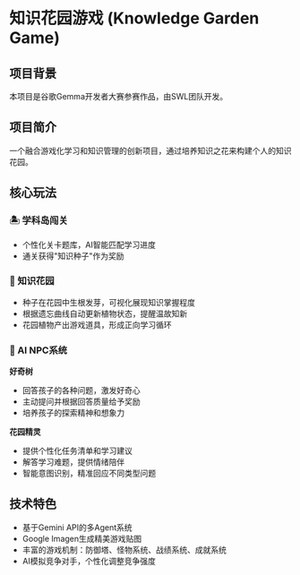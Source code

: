 # 知识花园游戏 (Knowledge Garden Game)

## 项目背景
本项目是谷歌Gemma开发者大赛参赛作品，由SWL团队开发。

## 项目简介
一个融合游戏化学习和知识管理的创新项目，通过培养知识之花来构建个人的知识花园。

## 核心玩法

### 🏝️ 学科岛闯关
- 个性化关卡题库，AI智能匹配学习进度
- 通关获得"知识种子"作为奖励

### 🌸 知识花园
- 种子在花园中生根发芽，可视化展现知识掌握程度
- 根据遗忘曲线自动更新植物状态，提醒温故知新
- 花园植物产出游戏道具，形成正向学习循环

### 🤖 AI NPC系统

**好奇树**
- 回答孩子的各种问题，激发好奇心
- 主动提问并根据回答质量给予奖励
- 培养孩子的探索精神和想象力

**花园精灵**
- 提供个性化任务清单和学习建议
- 解答学习难题，提供情绪陪伴
- 智能意图识别，精准回应不同类型问题

## 技术特色
- 基于Gemini API的多Agent系统
- Google Imagen生成精美游戏贴图
- 丰富的游戏机制：防御塔、怪物系统、战绩系统、成就系统
- AI模拟竞争对手，个性化调整竞争强度